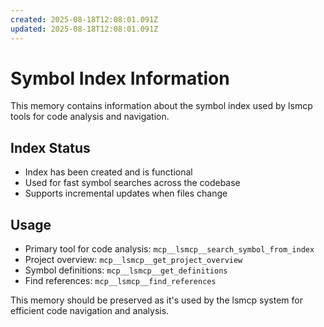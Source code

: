 ```yaml
---
created: 2025-08-18T12:08:01.091Z
updated: 2025-08-18T12:08:01.091Z
---
```


# Symbol Index Information

This memory contains information about the symbol index used by lsmcp tools for code analysis and navigation.

## Index Status
- Index has been created and is functional
- Used for fast symbol searches across the codebase
- Supports incremental updates when files change

## Usage
- Primary tool for code analysis: `mcp__lsmcp__search_symbol_from_index`
- Project overview: `mcp__lsmcp__get_project_overview`
- Symbol definitions: `mcp__lsmcp__get_definitions`
- Find references: `mcp__lsmcp__find_references`

This memory should be preserved as it's used by the lsmcp system for efficient code navigation and analysis.